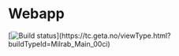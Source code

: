 # Webapp
 
[![Build status](https://tc.geta.no/guestAuth/app/rest/builds/buildType:(id:Milrab_Main_00ci),branch:develop/statusIcon)](https://tc.geta.no/viewType.html?buildTypeId=Milrab_Main_00ci)

